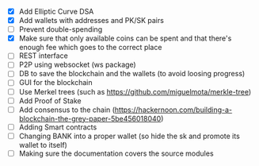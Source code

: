 - [X] Add Elliptic Curve DSA
- [X] Add wallets with addresses and PK/SK pairs
- [ ] Prevent double-spending
- [X] Make sure that only available coins can be spent and that there's enough fee which goes to the correct place
- [ ] REST interface
- [ ] P2P using websocket (ws package)
- [ ] DB to save the blockchain and the wallets (to avoid loosing progress)
- [ ] GUI for the blockchain
- [ ] Use Merkel trees (such as https://github.com/miguelmota/merkle-tree)
- [ ] Add Proof of Stake
- [ ] Add consensus to the chain (https://hackernoon.com/building-a-blockchain-the-grey-paper-5be456018040)
- [ ] Adding Smart contracts
- [ ] Changing BANK into a proper wallet (so hide the sk and promote its wallet to itself)
- [ ] Making sure the documentation covers the source modules